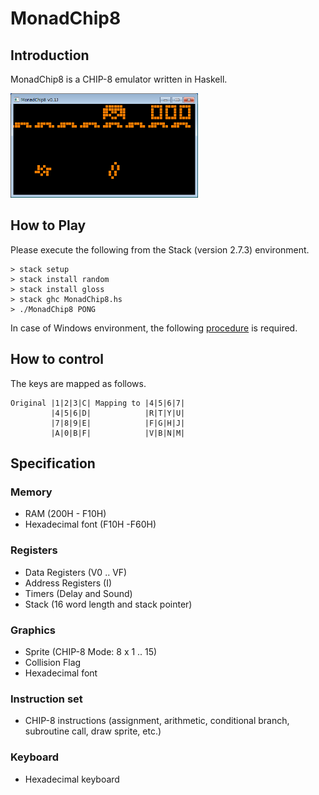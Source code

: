 # MonadChip8

## Introduction

MonadChip8 is a CHIP-8 emulator written in Haskell.

<img src="https://github.com/jay-kumogata/MonadChip8/blob/master/screenshots/AMABIE04.png" width="300">

## How to Play

Please execute the following from the Stack (version 2.7.3) environment.

	> stack setup
	> stack install random
	> stack install gloss
	> stack ghc MonadChip8.hs
	> ./MonadChip8 PONG

In case of Windows environment, the following [procedure](https://stackoverflow.com/questions/42072958/haskell-with-opengl-unknown-glut-entry-glutinit) is required. 

## How to control
The keys are mapped as follows.
  
	Original |1|2|3|C| Mapping to |4|5|6|7|
	         |4|5|6|D|            |R|T|Y|U|
	         |7|8|9|E|            |F|G|H|J|
	         |A|0|B|F|            |V|B|N|M|

## Specification
### Memory
- RAM (200H - F10H)
- Hexadecimal font (F10H -F60H)

### Registers
- Data Registers (V0 .. VF)
- Address Registers (I)
- Timers (Delay and Sound)
- Stack (16 word length and stack pointer)

### Graphics
- Sprite (CHIP-8 Mode: 8 x 1 .. 15)
- Collision Flag
- Hexadecimal font
  
### Instruction set
- CHIP-8 instructions (assignment, arithmetic, conditional branch, subroutine call, draw sprite, etc.)

### Keyboard
- Hexadecimal keyboard
